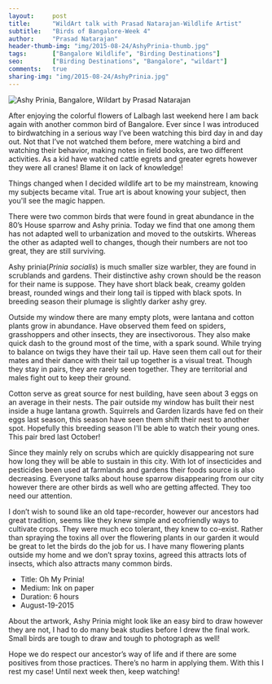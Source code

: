 ```yaml
---
layout:     post
title:      "WildArt talk with Prasad Natarajan-Wildlife Artist"
subtitle:   "Birds of Bangalore-Week 4"
author:     "Prasad Natarajan"
header-thumb-img: "img/2015-08-24/AshyPrinia-thumb.jpg"
tags:       ["Bangalore Wildlife", "Birding Destinations"]
seo: 		["Birding Destinations", "Bangalore", "wildart"]
comments:   true
sharing-img: "img/2015-08-24/AshyPrinia.jpg"
---
```



<img src="{{ site.baseurl }}/img/2015-08-24/AshyPrinia.jpg" alt="Ashy Prinia, Bangalore, Wildart by Prasad Natarajan">

<p>
After enjoying the colorful flowers of Lalbagh last weekend here I am back again with another common bird of Bangalore. Ever since I was introduced to birdwatching in a serious way I’ve been watching this bird day in and day out. Not that I’ve not watched them before, mere watching a bird and watching their behavior, making notes in field books, are two different activities. As a kid have watched cattle egrets and greater egrets however they were all cranes! Blame it on lack of knowledge! 
</p>

<p>
Things changed when I decided wildlife art to be my mainstream, knowing my subjects became vital. True art is about knowing your subject, then you'll see the magic happen.
</p>

<p>
There were two common birds that were found in great abundance in the 80’s House sparrow and Ashy prinia. Today we find that one among them has not adapted well to urbanization and moved to the outskirts.  Whereas the other as adapted well to changes, though their numbers are not too great, they are still surviving. 
</p>

<p>
Ashy prinia(<em>Prinia socialis</em>) is much smaller size warbler, they are found in scrublands and  gardens. Their distinctive ashy crown should be the reason for their name is suppose. They have short black beak, creamy golden breast, rounded wings and their long tail is tipped with black spots. In breeding season their plumage is slightly darker ashy grey. 
</p>

<p>
Outside my window there are many empty plots, were lantana and cotton plants grow in abundance. Have observed them feed on spiders, grasshoppers and other insects, they are insectivorous. They also make quick dash to the ground most of the time, with a spark sound. While trying to balance on twigs they have their tail up. Have seen them call out for their mates and their dance with their tail up together is a visual treat. Though they stay in pairs, they are rarely seen together. They are territorial and males fight out to keep their ground.
</p>

<p>
Cotton serve as great source for nest building, have seen about 3 eggs on an average in their nests. The pair outside my window has built their nest inside a huge lantana growth. Squirrels and Garden lizards have fed on their eggs last season, this season have seen them shift their nest to another spot. Hopefully this breeding season I'll be able to watch their young ones. This pair bred last October!
</p>

<p>
Since they mainly rely on scrubs which are quickly disappearing not sure how long they will be able to sustain in this city. With lot of insecticides and pesticides been used at farmlands and gardens their foods source is also decreasing. Everyone talks about house sparrow disappearing from our city however there are other birds as well who are getting affected. They too need our attention. 
</p>

<p>
I don’t wish to sound like an old tape-recorder, however our ancestors had great tradition, seems like they knew simple and ecofriendly ways to cultivate crops. They were much eco tolerant, they knew to co-exist. Rather than spraying the toxins all over the flowering plants in our garden it would be great to let the birds do the job for us. I have many flowering plants outside my home and we don’t spray toxins, agreed this attracts lots of insects, which also attracts many common birds.
</p>


<p>
	<ul>
		 <li>Title: Oh My Prinia! </li>
		 <li>Medium: Ink on paper</li>
		 <li>Duration: 6 hours</li>
		 <li>August-19-2015</li>
 	</ul>
</p>

<p>
 About the artwork, Ashy Prinia might look like an easy bird to draw however they are not, I had to do many beak studies before I drew the final work. Small birds are tough to draw and tough to photograph as well! 
</p>

<p>
 Hope we do respect our ancestor’s way of life and if there are some positives from those practices. There’s no harm in applying them. With this I rest my case! Until next week then, keep watching!
</p>